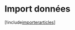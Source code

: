 # Import données

[!include[importerarticles](importdonnees.importerarticles.autogen.md)]









































































